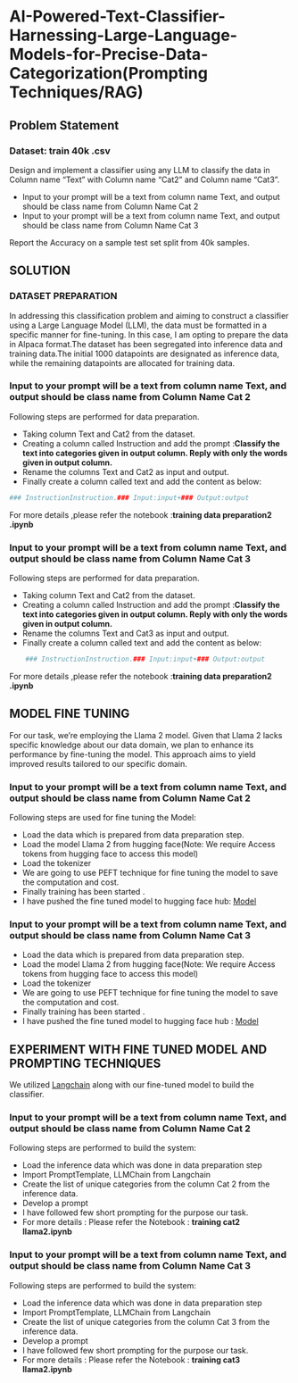 # AI-Powered-Text-Classifier-Harnessing-Large-Language-Models-for-Precise-Data-Categorization(Prompting Techniques/RAG)
## Problem Statement
### Dataset: train 40k .csv
Design and implement a classifier using any LLM to classify the data in Column name “Text” with Column name “Cat2” and Column name “Cat3”.
- Input to your prompt will be a text from column name Text, and output should be class name from Column Name Cat 2
- Input to your prompt will be a text from column name Text, and output should be class name from Column Name Cat 3

Report the Accuracy on a sample test set split from 40k samples.

## SOLUTION
### DATASET PREPARATION
In addressing this classification problem and aiming to construct a classifier using a Large Language Model (LLM), the data must be formatted in a specific manner for fine-tuning. In this case, I am opting to prepare the data in Alpaca format.The dataset has been segregated into inference data and training data.The initial 1000 datapoints are designated as inference data, while the remaining datapoints are allocated for training data.

### Input to your prompt will be a text from column name Text, and output should be class name from Column Name Cat 2
Following steps are performed for data preparation.
- Taking column Text and Cat2 from the dataset.
- Creating a column called Instruction and add the prompt :**Classify the text into categories given in output column. Reply with only the words given in output column.**
- Rename the columns Text and Cat2 as input and output.
- Finally create a column called text and add the content as below:
```python
### InstructionInstruction.### Input:input+### Output:output
```
For more details ,please refer the notebook :**training data preparation2 .ipynb**
### Input to your prompt will be a text from column name Text, and output should be class name from Column Name Cat 3
Following steps are performed for data preparation.
- Taking column Text and Cat2 from the dataset.
- Creating a column called Instruction and add the prompt :**Classify the text into categories given in output column. Reply with only the words given in output column.**
- Rename the columns Text and Cat3 as input and output.
- Finally create a column called text and add the content as below:
```python
    ### InstructionInstruction.### Input:input+### Output:output
```
For more details ,please refer the notebook :**training data preparation2 .ipynb**
## MODEL FINE TUNING
For our task, we’re employing the Llama 2 model. Given that Llama 2 lacks specific knowledge about our data domain, we plan to enhance its performance by fine-tuning the model. This approach aims to yield improved results tailored to our specific domain.
### Input to your prompt will be a text from column name Text, and output should be class name from Column Name Cat 2
Following steps are used for fine tuning the Model:
- Load the data which is prepared from data preparation step.
- Load the model Llama 2 from hugging face(Note: We require Access tokens from hugging face to access this model)
- Load the tokenizer
- We are going to use PEFT technique for fine tuning the model to save the computation and cost.
- Finally training has been started .
- I have pushed the fine tuned model to hugging face hub: [Model](https://huggingface.co/Sakil/llama2-fine-tuned-classfier-cat2 "Model")

### Input to your prompt will be a text from column name Text, and output should be class name from Column Name Cat 3
- Load the data which is prepared from data preparation step.
- Load the model Llama 2 from hugging face(Note: We require Access tokens from hugging face to access this model)
- Load the tokenizer
- We are going to use PEFT technique for fine tuning the model to save the computation and cost.
- Finally training has been started .
- I have pushed the fine tuned model to hugging face hub : [Model](https://huggingface.co/Sakil/llama2-fine-tuned-classfier-cat3 "Model")

## EXPERIMENT WITH FINE TUNED MODEL AND PROMPTING TECHNIQUES
We utilized [Langchain](https://python.langchain.com/docs/get_started/introduction "Langchain") along with our fine-tuned model to build the classifier.
### Input to your prompt will be a text from column name Text, and output should be class name from Column Name Cat 2
Following steps are performed to build the system:
- Load the inference data which was done in data preparation step
- Import PromptTemplate, LLMChain from Langchain
- Create the list of unique categories from the column Cat 2 from the inference data.
- Develop a prompt
- I have followed few short prompting for the purpose our task.
- For more details : Please refer the Notebook : **training cat2 llama2.ipynb**
### Input to your prompt will be a text from column name Text, and output should be class name from Column Name Cat 3
Following steps are performed to build the system:
- Load the inference data which was done in data preparation step
- Import PromptTemplate, LLMChain from Langchain
- Create the list of unique categories from the column Cat 3 from the inference data.
- Develop a prompt
- I have followed few short prompting for the purpose our task.
- For more details : Please refer the Notebook : **training cat3 llama2.ipynb**

